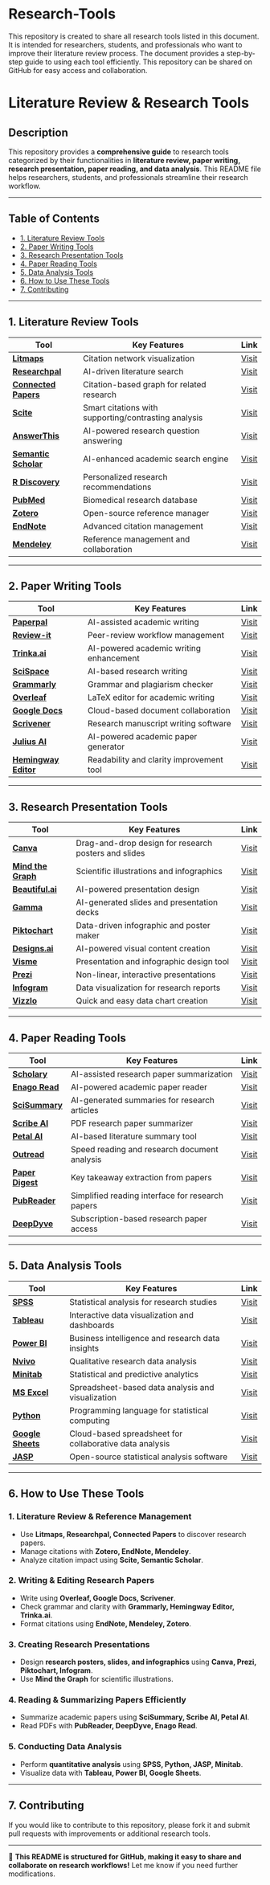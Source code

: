# Research-Tools
This repository is created to share all research tools listed in this document. It is intended for researchers, students, and professionals who want to improve their literature review process. The document provides a step-by-step guide to using each tool efficiently. This repository can be shared on GitHub for easy access and collaboration. 
# Literature Review & Research Tools

## **Description**
This repository provides a **comprehensive guide** to research tools categorized by their functionalities in **literature review, paper writing, research presentation, paper reading, and data analysis**. This README file helps researchers, students, and professionals streamline their research workflow.

---

## **Table of Contents**
- [1. Literature Review Tools](#1-literature-review-tools)
- [2. Paper Writing Tools](#2-paper-writing-tools)
- [3. Research Presentation Tools](#3-research-presentation-tools)
- [4. Paper Reading Tools](#4-paper-reading-tools)
- [5. Data Analysis Tools](#5-data-analysis-tools)
- [6. How to Use These Tools](#6-how-to-use-these-tools)
- [7. Contributing](#7-contributing)

---

## **1. Literature Review Tools**

| **Tool** | **Key Features** | **Link** |
|----------|----------------|---------|
| **[Litmaps](https://www.litmaps.com)** | Citation network visualization | [Visit](https://www.litmaps.com) |
| **[Researchpal](https://www.researchpal.ai)** | AI-driven literature search | [Visit](https://www.researchpal.ai) |
| **[Connected Papers](https://www.connectedpapers.com)** | Citation-based graph for related research | [Visit](https://www.connectedpapers.com) |
| **[Scite](https://www.scite.ai)** | Smart citations with supporting/contrasting analysis | [Visit](https://www.scite.ai) |
| **[AnswerThis](https://www.answerthis.ai)** | AI-powered research question answering | [Visit](https://www.answerthis.ai) |
| **[Semantic Scholar](https://www.semanticscholar.org)** | AI-enhanced academic search engine | [Visit](https://www.semanticscholar.org) |
| **[R Discovery](https://www.rdiscovery.com)** | Personalized research recommendations | [Visit](https://www.rdiscovery.com) |
| **[PubMed](https://pubmed.ncbi.nlm.nih.gov)** | Biomedical research database | [Visit](https://pubmed.ncbi.nlm.nih.gov) |
| **[Zotero](https://www.zotero.org)** | Open-source reference manager | [Visit](https://www.zotero.org) |
| **[EndNote](https://www.endnote.com)** | Advanced citation management | [Visit](https://www.endnote.com) |
| **[Mendeley](https://www.mendeley.com)** | Reference management and collaboration | [Visit](https://www.mendeley.com) |

---

## **2. Paper Writing Tools**

| **Tool** | **Key Features** | **Link** |
|----------|----------------|---------|
| **[Paperpal](https://www.paperpal.com)** | AI-assisted academic writing | [Visit](https://www.paperpal.com) |
| **[Review-it](https://www.review-it.com)** | Peer-review workflow management | [Visit](https://www.review-it.com) |
| **[Trinka.ai](https://www.trinka.ai)** | AI-powered academic writing enhancement | [Visit](https://www.trinka.ai) |
| **[SciSpace](https://www.scispace.com)** | AI-based research writing | [Visit](https://www.scispace.com) |
| **[Grammarly](https://www.grammarly.com)** | Grammar and plagiarism checker | [Visit](https://www.grammarly.com) |
| **[Overleaf](https://www.overleaf.com)** | LaTeX editor for academic writing | [Visit](https://www.overleaf.com) |
| **[Google Docs](https://docs.google.com)** | Cloud-based document collaboration | [Visit](https://docs.google.com) |
| **[Scrivener](https://www.literatureandlatte.com/scrivener/overview)** | Research manuscript writing software | [Visit](https://www.literatureandlatte.com/scrivener/overview) |
| **[Julius AI](https://www.julius.ai)** | AI-powered academic paper generator | [Visit](https://www.julius.ai) |
| **[Hemingway Editor](https://www.hemingwayapp.com/)** | Readability and clarity improvement tool | [Visit](https://www.hemingwayapp.com/) |


---

## **3. Research Presentation Tools**

| **Tool**         | **Key Features** | **Link** |
|------------------|----------------|---------|
| **[Canva](https://www.canva.com)** | Drag-and-drop design for research posters and slides | [Visit](https://www.canva.com) |
| **[Mind the Graph](https://www.mindthegraph.com)** | Scientific illustrations and infographics | [Visit](https://www.mindthegraph.com) |
| **[Beautiful.ai](https://www.beautiful.ai)** | AI-powered presentation design | [Visit](https://www.beautiful.ai) |
| **[Gamma](https://gamma.app)** | AI-generated slides and presentation decks | [Visit](https://gamma.app) |
| **[Piktochart](https://www.piktochart.com)** | Data-driven infographic and poster maker | [Visit](https://www.piktochart.com) |
| **[Designs.ai](https://www.designs.ai)** | AI-powered visual content creation | [Visit](https://www.designs.ai) |
| **[Visme](https://www.visme.co)** | Presentation and infographic design tool | [Visit](https://www.visme.co) |
| **[Prezi](https://www.prezi.com)** | Non-linear, interactive presentations | [Visit](https://www.prezi.com) |
| **[Infogram](https://www.infogram.com)** | Data visualization for research reports | [Visit](https://www.infogram.com) |
| **[Vizzlo](https://www.vizzlo.com)** | Quick and easy data chart creation | [Visit](https://www.vizzlo.com) |


---

## **4. Paper Reading Tools**

| **Tool**         | **Key Features** | **Link** |
|------------------|----------------|---------|
| **[Scholary](https://www.scholary.com)** | AI-assisted research paper summarization | [Visit](https://www.scholary.com) |
| **[Enago Read](https://www.enago.com/read/)** | AI-powered academic paper reader | [Visit](https://www.enago.com/read/) |
| **[SciSummary](https://www.scisummary.com)** | AI-generated summaries for research articles | [Visit](https://www.scisummary.com) |
| **[Scribe AI](https://www.scribeai.com)** | PDF research paper summarizer | [Visit](https://www.scribeai.com) |
| **[Petal AI](https://www.petal.ai)** | AI-based literature summary tool | [Visit](https://www.petal.ai) |
| **[Outread](https://www.outreadapp.com)** | Speed reading and research document analysis | [Visit](https://www.outreadapp.com) |
| **[Paper Digest](https://www.paperdigest.org)** | Key takeaway extraction from papers | [Visit](https://www.paperdigest.org) |
| **[PubReader](https://www.ncbi.nlm.nih.gov/pmc/tools/pubreader/)** | Simplified reading interface for research papers | [Visit](https://www.ncbi.nlm.nih.gov/pmc/tools/pubreader/) |
| **[DeepDyve](https://www.deepdyve.com)** | Subscription-based research paper access | [Visit](https://www.deepdyve.com) |


---

## **5. Data Analysis Tools**

| **Tool**       | **Key Features** | **Link** |
|---------------|----------------|---------|
| **[SPSS](https://www.ibm.com/products/spss-statistics)** | Statistical analysis for research studies | [Visit](https://www.ibm.com/products/spss-statistics) |
| **[Tableau](https://www.tableau.com)** | Interactive data visualization and dashboards | [Visit](https://www.tableau.com) |
| **[Power BI](https://powerbi.microsoft.com/)** | Business intelligence and research data insights | [Visit](https://powerbi.microsoft.com/) |
| **[Nvivo](https://www.qsrinternational.com/nvivo)** | Qualitative research data analysis | [Visit](https://www.qsrinternational.com/nvivo) |
| **[Minitab](https://www.minitab.com)** | Statistical and predictive analytics | [Visit](https://www.minitab.com) |
| **[MS Excel](https://www.microsoft.com/en-us/microsoft-365/excel)** | Spreadsheet-based data analysis and visualization | [Visit](https://www.microsoft.com/en-us/microsoft-365/excel) |
| **[Python](https://www.python.org)** | Programming language for statistical computing | [Visit](https://www.python.org) |
| **[Google Sheets](https://docs.google.com/spreadsheets/)** | Cloud-based spreadsheet for collaborative data analysis | [Visit](https://docs.google.com/spreadsheets/) |
| **[JASP](https://jasp-stats.org)** | Open-source statistical analysis software | [Visit](https://jasp-stats.org) |


---

## **6. How to Use These Tools**

### **1. Literature Review & Reference Management**
- Use **Litmaps, Researchpal, Connected Papers** to discover research papers.
- Manage citations with **Zotero, EndNote, Mendeley**.
- Analyze citation impact using **Scite, Semantic Scholar**.

### **2. Writing & Editing Research Papers**
- Write using **Overleaf, Google Docs, Scrivener**.
- Check grammar and clarity with **Grammarly, Hemingway Editor, Trinka.ai**.
- Format citations using **EndNote, Mendeley, Zotero**.

### **3. Creating Research Presentations**
- Design **research posters, slides, and infographics** using **Canva, Prezi, Piktochart, Infogram**.
- Use **Mind the Graph** for scientific illustrations.

### **4. Reading & Summarizing Papers Efficiently**
- Summarize academic papers using **SciSummary, Scribe AI, Petal AI**.
- Read PDFs with **PubReader, DeepDyve, Enago Read**.

### **5. Conducting Data Analysis**
- Perform **quantitative analysis** using **SPSS, Python, JASP, Minitab**.
- Visualize data with **Tableau, Power BI, Google Sheets**.

---

## **7. Contributing**
If you would like to contribute to this repository, please fork it and submit pull requests with improvements or additional research tools.


---

🚀 **This README is structured for GitHub, making it easy to share and collaborate on research workflows!** Let me know if you need further modifications.
